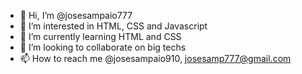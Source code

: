 - 👋 Hi, I’m @josesampaio777
- 👀 I’m interested in HTML, CSS and Javascript
- 🌱 I’m currently learning HTML and CSS
- 💞️ I’m looking to collaborate on big techs
- 📫 How to reach me @josesampaio910, josesamp777@gmail.com
